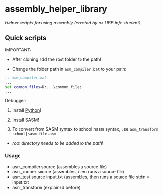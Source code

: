 # assembly_helper_library
_Helper scripts for using assembly (created by an UBB info student)_


## Quick scripts
 IMPORTANT:
* After cloning add the root folder to the path!

* Change the folder path in `asm_compiler.bat` to your path:

```bat
:: asm_compiler.bat
...
set common_files=D:...\common_files
...
```

Debugger:

1. Install [Python](https://www.python.org/downloads/)!

2. Install [SASM](https://github.com/Dman95/SASM)!

3. To convert from SASM syntax to school nasm syntax, use `asm_transform school|sasm file.asm`

* _root directory needs to be added to the path!_

### Usage

* asm_compiler source (assembles a source file)
* asm_runner source (assembles, then runs a source file)
* asm_test source input.txt (assembles, then runs a source file stdin = input.txt
* asm_transform (explained before)
